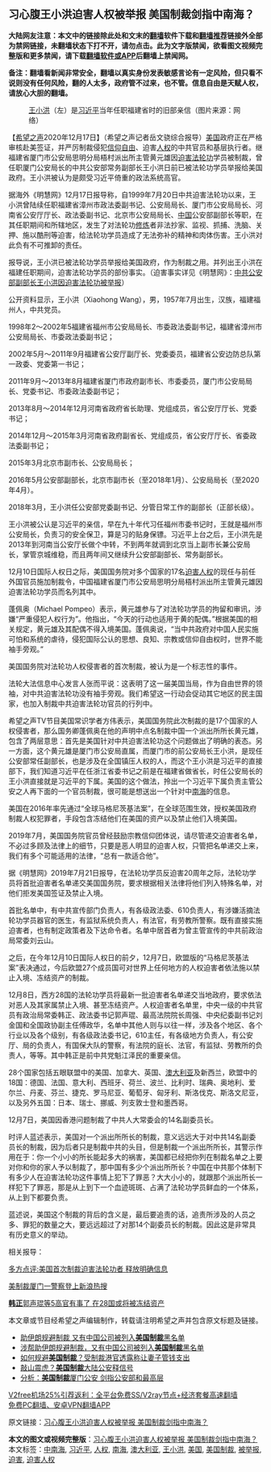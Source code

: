  <h2>习心腹王小洪迫害人权被举报 美国制裁剑指中南海？</h2> <p class="notice"><b>大陆网友注意：本文中的链接除此处和文末的<a href="https://github.com/bannedbook/fanqiang" >翻墙</a>软件下载和<a href="https://github.com/killgcd/justmysocks/blob/master/README.md">翻墙推荐</a>链接外全部为禁网链接，未翻墙状态下打不开，请勿点击。此为文字版禁闻，欲看图文视频完整版和更多禁闻，请下载<a href="https://github.com/bannedbook/fanqiang">翻墙软件或APP</a>后翻墙上禁闻网。</p><p>备注：翻墙看新闻非常安全，翻墙以真实身份发表敏感言论有一定风险，但只看不说则没有任何风险，翻的人太多，政府管不过来，也不管。信息自由是天赋人权，请放心大胆的翻墙。</b></p>  <div class="entry"> <figure><figcaption><a href="https://www.bannedbook.org/bnews/tag/%e7%8e%8b%e5%b0%8f%e6%b4%aa/" class="st_tag internal_tag" rel="tag" title="标签 王小洪 下的日志">王小洪</a>（左）是<a href="https://www.bannedbook.org/bnews/tag/%e4%b9%a0%e8%bf%91%e5%b9%b3/" class="st_tag internal_tag" rel="tag" title="标签 习近平 下的日志">习近平</a>当年任职福建省时的旧部亲信（图片来源：网络）</figcaption></figure> <p>【<span class='wp_keywordlink_affiliate'><a href="https://www.soundofhope.org" title="希望之声" target="_blank">希望之声</a></span>2020年12月17日】（希望之声记者岳文骁综合报导）<a href="https://www.bannedbook.org/bnews/tag/%e7%be%8e%e5%9b%bd/" class="st_tag internal_tag" rel="tag" title="标签 美国 下的日志">美国</a>政府正在严格审核赴美签证，并严厉制裁侵犯<span class='wp_keywordlink'><a href="https://www.bannedbook.org/forum11/topic307.html" title="禁片：在中国宗教信仰自由吗？" target="_blank">信仰自由</a></span>、迫害<a href="https://www.bannedbook.org/bnews/tag/%e4%ba%ba%e6%9d%83/" class="st_tag internal_tag" rel="tag" title="标签 人权 下的日志">人权</a>的中共官员和基层执行者。继福建省厦门市公安局思明分局梧村派出所主管黄元雄因<span class='wp_keywordlink'><a href="https://www.bannedbook.org/forum11/topic278.html" title="评江泽民与中共相互利用迫害法轮功" target="_blank">迫害法轮功</a></span>学员被制裁，曾任职厦门公安局长的中共公安部常务副部长王小洪日前已被法轮功学员举报给美国政府。王小洪被认为是颇受习近平倚重的政法系统高官。</p> <p>据海外《明慧网》12月17日报导称，自1999年7月20日中共迫害法轮功以来，王小洪曾陆续任职福建省漳州市政法委副书记、公安局局长、厦门市公安局局长、河南省公安厅厅长、政法委副书记、北京市公安局局长、<span class='wp_keywordlink_affiliate'><a href="https://www.bannedbook.org/" title="中国" target="_blank">中国</a></span>公安部副部长等职，在其任职期间和所辖地区，发生了对法轮功<span class='wp_keywordlink'><a href="https://www.qi-gong.me/" title="气功修炼网" target="_blank">修炼</a></span>者非法抄家、监视、抓捕、洗脑、关押、施以酷刑等迫害，给法轮功学员造成了无法弥补的精神和肉体伤害。王小洪对此负有不可推卸的责任。</p> <p>报导说，王小洪已被法轮功学员举报给美国政府，作为制裁之用。并列出王小洪在福建任职期间，迫害法轮功学员的部份事实。（迫害事实详见《明慧网》：<a href="https://www.minghui.org/mh/articles/2020/12/17/%E4%B8%AD%E5%85%B1%E5%85%AC%E5%AE%89%E9%83%A8%E5%89%AF%E9%83%A8%E9%95%BF%E7%8E%8B%E5%B0%8F%E6%B4%AA%E5%9B%A0%E8%BF%AB%E5%AE%B3%E6%B3%95%E8%BD%AE%E5%8A%9F%E8%A2%AB%E4%B8%BE%E6%8A%A5-416629.html">中共公安部副部长王小洪因迫害法轮功被举报</a>）</p> <p>公开资料显示，王小洪（Xiaohong Wang），男，1957年7月出生，汉族，福建福州人，中共党员。</p> <p>1998年2～2002年5福建省福州市公安局局长、市委政法委副书记，福建省漳州市公安局局长、市委政法委副书记；</p> <p>2002年5月～2011年9月福建省公安厅副厅长、党委委员，福建省公安边防总队第一政委、党委第一书记；</p> <p>2011年9月～2013年8月福建省厦门市政府副市长、市委委员，厦门市公安局局长、党委书记、市委政法委副书记；</p> <p>2013年8月～2014年12月河南省政府省长助理、党组成员，省公安厅厅长、党委书记；</p>  <p>2014年12月～2015年3月河南省政府副省长、党组成员，省公安厅厅长、省委政法委副书记；</p> <p>2015年3月北京市副市长、公安局局长；</p> <p>2016年5月公安部副部长，北京市副市长（至2018年1月）、公安局局长（至2020年4月）。</p> <p>2018年3月，王小洪任公安部党委副书记、分管日常工作的副部长（正部长级）。</p> <p>王小洪被公认是习近平的亲信，早在九十年代习任福州市委书记时，王就是福州市公安局长，负责习的安全保卫，算是习的贴身保镖。习近平上台之后，王小洪先是2013年到河南当公安厅长做个中转，不到两年就调到北京当上副市长兼公安局长，掌管京城维稳，而且两年间又继续升公安部副部长、常务副部长。</p> <p>12月10日国际人权日之际，美国国务院对多个国家的17名<a href="https://www.bannedbook.org/bnews/tag/%E8%BF%AB%E5%AE%B3%E4%BA%BA%E6%9D%83/" class="st_tag internal_tag" rel="tag" title="标签 迫害人权 下的日志">迫害人权</a>的现任与前任外国官员施加制裁令，中国福建省厦门市公安局思明分局梧村派出所主管黄元雄因迫害法轮功学员而名列其中。</p> <p>蓬佩奥（Michael Pompeo）表示，黄元雄参与了对法轮功学员的拘留和审讯，涉嫌“严重侵犯人权行为”。他指出，“今天的行动也适用于黄的配偶。”根据美国的相关规定，黄元雄及其配偶不得入境美国。蓬佩奥说，“当中共政府对中国人民实施可怕和系统的虐待，侵犯国际公认的思想、良知、宗教或信仰自由权时，世界不能袖手旁观。”</p> <p>美国国务院对法轮功人权侵害者的首次制裁，被认为是一个标志性的事件。</p>  <p>法轮大法信息中心发言人张而平说：这表明了这一届美国当局，作为自由世界的领袖，对中共迫害法轮功没有袖手旁观。我们希望这一行动会促动其它地区的民主国家，也加入制裁中共迫害法轮功官员的行列中。</p> <p>希望之声TV节目美国常识学者方伟表示，美国国务院此次制裁的是17个国家的人权侵害者，那么国务卿蓬佩奥在他的声明中点名制裁中国一个派出所所长黄元雄，包含了两层意思：首先是美国针对中共迫害法轮功这个问题做出了明确的表态。另一方面，这个黄元雄是厦门市公安局直属，而厦门市的前公安局长王小洪，是现任公安部常任副部长，也是涉及在全国镇压人权的人，而这个王小洪是习近平的直接部下，我们知道习近平在任浙江省委书记之前是在福建省做省长，时任公安局长的王小洪直接就是习近平的下属。美国的这个做法，拎出一个习近平下属负责主管公安之人再下面的一个官员制裁，很可能是想送出一个针对中<a href="https://www.bannedbook.org/bnews/tag/%e5%8d%97%e6%b5%b7/" class="st_tag internal_tag" rel="tag" title="标签 南海 下的日志">南海</a>的信息。</p> <p>美国在2016年率先通过“全球马格尼茨基法案”，在全球范围生效，授权美国政府制裁人权犯罪者，手段包含冻结他们在美国的资产以及禁止他们入境美国。</p> <p>2019年7月，美国国务院官员曾经鼓励宗教信仰团体说，请尽管递交迫害者名单，不必过多顾及法律上的细节，只要是恶人明显的迫害人权，只管把名单递交上来，我们有多个可能适用的法律，“总有一款适合他”。</p> <p>据《明慧网》2019年7月21日报导，在法轮功学员反迫害20周年之际，法轮功学员将首批迫害者名单递交美国国务院，要求根据相关法律将他们列入特殊名单，对他们拒发美国签证及禁止入境。</p> <p>首批名单中，有中共宣传部门负责人，有各级政法委、610负责人，有涉嫌活摘法轮功学员器官的医生，有监狱系统负责人，有法官，有劳教所警察。既有直接实施迫害者，也有制定政策者及下达命令者。名单中居首者为曾主管宣传的中共前政治局常委刘云山。</p> <p>之后，在今年12月10日国际人权日的前夕，12月7日，欧盟版的“马格尼茨基法案”表决通过，今后欧盟27个成员国可对世界上任何地方的人权迫害者依法施以禁止入境、冻结资产的制裁。</p> <p>12月8日，西方28国的法轮功学员将最新一批迫害者名单递交当地政府，要求依法对恶人及其家属禁止入境、甚至冻结资产。人权迫害者名单里，中央一级的中共官员有政治局常委韩正、政法委书记郭声琨、最高法院院长周强、中央纪委副书记刘金国和全国政协副主任傅政华，名单中其他人则与以往一样，涉及各个地区、各个行业以及各个级别，有各级政法委书记，610主任，有各级地方负责人，有公安厅、局的负责人，有国保大队的警察，有法院的庭长、法官，有监狱、劳教所的负责人，等等。其中韩正是前中共党魁江泽民的重要亲信。</p>  <p>28个国家包括五眼联盟中的美国、加拿大、英国、<a href="https://www.bannedbook.org/bnews/tag/%e6%be%b3%e5%a4%a7%e5%88%a9%e4%ba%9a/" class="st_tag internal_tag" rel="tag" title="标签 澳大利亚 下的日志">澳大利亚</a>及新西兰，欧盟中的18国：德国、法国、意大利、西班牙、荷兰、波兰、比利时、瑞典、奥地利、爱尔兰、丹麦、芬兰、捷克、罗马尼亚、葡萄牙、匈牙利、斯洛伐克、斯洛文尼亚，以及另外五国：日本、瑞士、挪威、列支敦士登和墨西哥。</p> <p>12月7日，美国因香港问题制裁了中共人大常委会的14名副委员长。</p> <p>时评人蓝述表示，美国对一个派出所所长的制裁，意义远远大于对中共14名副委员长的制裁，因为后者只是制裁中共的头目，但是制裁一个派出所所长，其警示作用在于：你一个小小的所长能起多大的祸害，美国都已经把你列在制裁名单之上要对你和你的家人予以制裁了，那中国有多少个派出所所长？中国在中共那个体制下有多少人在迫害法轮功这件事情上犯下了罪恶？大大小小的，就跟那个派出所长一样犯下了罪恶，那是从上到下一个血迹斑斑、占满了法轮功学员鲜血的一个体系，从上到下都要负责。</p> <p>蓝述说，美国这个制裁的背后的含义是，最后要追责的话，追责所涉及的人员之多、罪犯的数量之大，要远远超过了对那14个副委员长的制裁。因此这是非常具有历史意义的举动。</p> <p>相关报导：</p> <p><a data-ctorig="https://www.soundofhope.org/post/452701" data-cturl="https://www.google.com/url?client=internal-element-cse&amp;cx=007749283119516952101:0iwnfnkwnek&amp;q=https://www.soundofhope.org/post/452701&amp;sa=U&amp;ved=2ahUKEwjQlJX-qdbtAhUZ6XMBHXoIDTYQFjAAegQIBBAC&amp;usg=AOvVaw2XOl66lPgzV_DcfrDehnCi" href="https://www.google.com/url?client=internal-element-cse&amp;cx=007749283119516952101:0iwnfnkwnek&amp;q=https://www.soundofhope.org/post/452701&amp;sa=U&amp;ved=2ahUKEwjQlJX-qdbtAhUZ6XMBHXoIDTYQFjAAegQIBBAC&amp;usg=AOvVaw2XOl66lPgzV_DcfrDehnCi" target="_blank">多方点评:美国首次制裁迫害法轮功者 释放明确信息</a></p> <p><a data-ctorig="https://www.soundofhope.org/post/453037" data-cturl="https://www.google.com/url?client=internal-element-cse&amp;cx=007749283119516952101:0iwnfnkwnek&amp;q=https://www.soundofhope.org/post/453037&amp;sa=U&amp;ved=2ahUKEwjQlJX-qdbtAhUZ6XMBHXoIDTYQFjABegQIBxAC&amp;usg=AOvVaw0mK0Zu-wCEBQ3k4oc4F_9e" href="https://www.google.com/url?client=internal-element-cse&amp;cx=007749283119516952101:0iwnfnkwnek&amp;q=https://www.soundofhope.org/post/453037&amp;sa=U&amp;ved=2ahUKEwjQlJX-qdbtAhUZ6XMBHXoIDTYQFjABegQIBxAC&amp;usg=AOvVaw0mK0Zu-wCEBQ3k4oc4F_9e" target="_blank">美制裁厦门一警察登上新浪热搜</a></p> <p><a data-ctorig="https://www.soundofhope.org/post/451555" data-cturl="https://www.google.com/url?client=internal-element-cse&amp;cx=007749283119516952101:0iwnfnkwnek&amp;q=https://www.soundofhope.org/post/451555&amp;sa=U&amp;ved=2ahUKEwjf_eCPrtbtAhWikOYKHSdmDXMQFjAFegQIAhAC&amp;usg=AOvVaw2mEQ2qAzKN-4rXGLMNV-PZ" href="https://www.google.com/url?client=internal-element-cse&amp;cx=007749283119516952101:0iwnfnkwnek&amp;q=https://www.soundofhope.org/post/451555&amp;sa=U&amp;ved=2ahUKEwjf_eCPrtbtAhWikOYKHSdmDXMQFjAFegQIAhAC&amp;usg=AOvVaw2mEQ2qAzKN-4rXGLMNV-PZ" target="_blank"><b>韩正</b>郭声琨等5高官有事了 在28国或将被冻结资产</a></p>  <p>本文章或节目经希望之声编辑制作，转载请注明希望之声并包含原文标题及链接。</p> <ul class='op-related-articles' title='相关阅读'> <li><a href='https://www.bannedbook.org/bnews/headline/20201218/1449908.html' target='_blank'>助伊朗规避制裁 又有中国公司被列入<b>美国制裁</b>黑名单</a></li> <li><a href='https://www.bannedbook.org/bnews/worldnews/usa/20201217/1449303.html' target='_blank'>涉帮助伊朗规避制裁，又有中国公司被列入<b>美国制裁</b>黑名单</a></li> <li><a href='https://www.bannedbook.org/bnews/cnnews/hknews/20201213/1446599.html' target='_blank'>如何规避<b>美国制裁</b>？受制裁港官透露称让妻子管钱支出</a></li> <li><a href='https://www.bannedbook.org/bnews/cbnews/20201212/1446432.html' target='_blank'>敲山震虎？<b>美国制裁</b>大陆公安释信号</a></li> <li><a href='https://www.bannedbook.org/bnews/cbnews/20201212/1446114.html' target='_blank'>分析：<b>美国制裁</b>厦门公安 剑指公安部和最高层</a></li> </ul> <p class="texttj"> <a href="https://www.bannedbook.org/forum23/topic22702.html" target="_blank">V2free机场25%引荐返利：全平台免费SS/V2ray节点+经济套餐高速翻墙</a><br/> <a href="https://github.com/bannedbook/fanqiang/wiki/%E7%A6%81%E9%97%BB%E7%BD%91%E5%AE%89%E5%8D%93%E7%BF%BB%E5%A2%99%E6%96%B0%E9%97%BBAPP" target="_blank">免费PC翻墙、安卓VPN翻墙APP</a></p><p>原文链接：<a class="src_link"  href="https://www.soundofhope.org/post/454744" target="_blank">习心腹王小洪迫害人权被举报 美国制裁剑指中南海？</a></p><a name='sharetosocial'></a>       <div><b>本文的图文或视频完整版</b>：<a href='https://www.bannedbook.org/bnews/comments/20201218/1450165.html'>习心腹王小洪迫害人权被举报 美国制裁剑指中南海？</a></div>  </div><!--END ENTRY--> <div class="postfooter"> <div>本文标签：<a href="https://www.bannedbook.org/bnews/tag/%e4%b8%ad%e5%8d%97%e6%b5%b7/" rel="tag">中南海</a>, <a href="https://www.bannedbook.org/bnews/tag/%e4%b9%a0%e8%bf%91%e5%b9%b3/" rel="tag">习近平</a>, <a href="https://www.bannedbook.org/bnews/tag/%e4%ba%ba%e6%9d%83/" rel="tag">人权</a>, <a href="https://www.bannedbook.org/bnews/tag/%e5%8d%97%e6%b5%b7/" rel="tag">南海</a>, <a href="https://www.bannedbook.org/bnews/tag/%e6%be%b3%e5%a4%a7%e5%88%a9%e4%ba%9a/" rel="tag">澳大利亚</a>, <a href="https://www.bannedbook.org/bnews/tag/%e7%8e%8b%e5%b0%8f%e6%b4%aa/" rel="tag">王小洪</a>, <a href="https://www.bannedbook.org/bnews/tag/%e7%be%8e%e5%9b%bd/" rel="tag">美国</a>, <a href="https://www.bannedbook.org/bnews/tag/%E7%BE%8E%E5%9B%BD%E5%88%B6%E8%A3%81/" rel="tag">美国制裁</a>, <a href="https://www.bannedbook.org/bnews/tag/%E8%A2%AB%E4%B8%BE%E6%8A%A5/" rel="tag">被举报</a>, <a href="https://www.bannedbook.org/bnews/tag/%e8%bf%ab%e5%ae%b3/" rel="tag">迫害</a>, <a href="https://www.bannedbook.org/bnews/tag/%E8%BF%AB%E5%AE%B3%E4%BA%BA%E6%9D%83/" rel="tag">迫害人权</a></div>  </div><!--END POSTFOOTER--> 